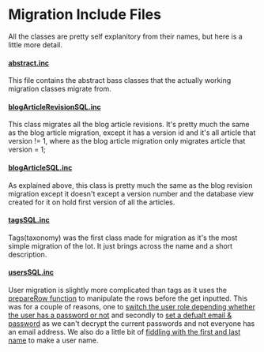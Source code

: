 Migration Include Files
=======================
All the classes are pretty self explanitory from their names, but here is a little more detail.


#### [abstract.inc](https://github.com/CreativeOutbreak/migrate_newint/blob/master/includes/abstract.inc)
This file contains the abstract bass classes that the actually working migration classes migrate from.

#### [blogArticleRevisionSQL.inc](https://github.com/CreativeOutbreak/migrate_newint/blob/master/includes/blogArticleRevisionSQL.inc)
This class migrates all the blog article revisions. It's pretty much the same as the blog article migration, except it has a version id and it's all article that version != 1, where as the blog article migration only migrates article that version = 1;

#### [blogArticleSQL.inc](https://github.com/CreativeOutbreak/migrate_newint/blob/master/includes/blogArticleSQL.inc)
As explained above, this class is pretty much the same as the blog revision migration except it doesn't except a version number and the database view created for it on hold first version of all the articles.

#### [tagsSQL.inc](https://github.com/CreativeOutbreak/migrate_newint/blob/master/includes/tagsSQL.inc)
Tags(taxonomy) was the first class made for migration as it's the most simple migration of the lot.  It just brings across the name and a short description.

#### [usersSQL.inc](https://github.com/CreativeOutbreak/migrate_newint/blob/master/includes/usersSQL.inc)
User migration is slightly more complicated than tags as it uses the [prepareRow function](https://github.com/CreativeOutbreak/migrate_newint/blob/master/includes/usersSQL.inc#L88) to manipulate the rows before the get inputted.  This was for a couple of reasons, one to [switch the user role depending whether the user has a password or not](https://github.com/CreativeOutbreak/migrate_newint/blob/master/includes/usersSQL.inc#L90-L95) and secondly to [set a defualt email & password](https://github.com/CreativeOutbreak/migrate_newint/blob/master/includes/usersSQL.inc#L97-L100) as we can't decrypt the current passwords and not everyone has an email address.  We also do a little bit of [fiddling with the first and last name](https://github.com/CreativeOutbreak/migrate_newint/blob/master/includes/usersSQL.inc#L101-L111) to make a user name.

